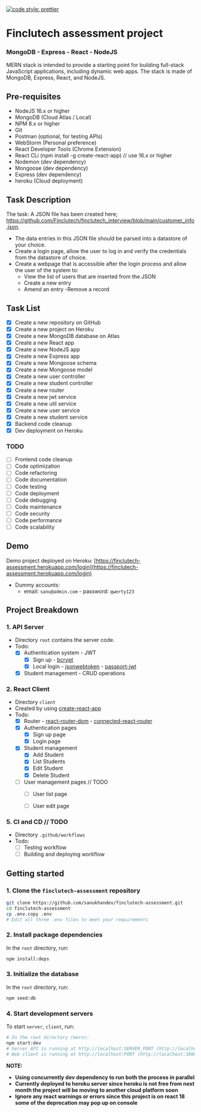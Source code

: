 [![code style: prettier](https://img.shields.io/badge/code_style-prettier-ff69b4.svg)](https://github.com/prettier/prettier)


# Finclutech assessment project

### MongoDB - Express - React -  NodeJS

MERN stack is intended to provide a starting point for building full-stack JavaScript applications, including dynamic web  apps. The stack is made of MongoDB, Express, React,  and NodeJS.

## Pre-requisites
- NodeJS 16.x or higher
- MongoDB (Cloud Atlas / Local)
- NPM 8.x or higher
- Git
- Postman (optional, for testing APIs) 
- WebStorm (Personal preference)
- React Developer Tools (Chrome Extension)
- React CLi (npm install -g create-react-app) // use 16.x or higher
- Nodemon (dev dependency)
- Mongoose (dev dependency)
- Express (dev dependency)
- heroku (Cloud deployment)


## Task Description
The task: A JSON file has been created here;
https://github.com/Finclutech/finclutech_interview/blob/main/customer_info.json.
- The data entries in this JSON file should be parsed into a datastore of your choice. 
- Create a login page, allow the user to log in and verify the credentials from the
   datastore of choice. 
- Create a webpage that is accessible after the login process and allow the user of the
   system to: 
  - View the list of users that are inserted from the JSON
  - Create a new entry
  - Amend an entry
  -Remove a record

## Task List
- [x] Create a new repository on GitHub
- [x] Create a new project on Heroku
- [x] Create a new MongoDB database on Atlas
- [x] Create a new React app
- [x] Create a new NodeJS app
- [x] Create a new Express app
- [x] Create a new Mongoose schema
- [x] Create a new Mongoose model
- [x] Create a new user controller
- [x] Create a new student controller
- [x] Create a new router
- [x] Create a new jwt service
- [x] Create a new util service
- [x] Create a new user service
- [x] Create a new student service
- [x] Backend code cleanup
- [x] Dev deployment on Heroku

### TODO
- [ ] Frontend code cleanup
- [ ] Code optimization
- [ ] Code refactoring
- [ ] Code documentation
- [ ] Code testing
- [ ] Code deployment
- [ ] Code debugging
- [ ] Code maintenance
- [ ] Code security
- [ ] Code performance
- [ ] Code scalability
 
## Demo
Demo project deployed on Heroku: [https://finclutech-assessment.herokuapp.com/login](https://finclutech-assessment.herokuapp.com/login)
- Dummy accounts:
    - email: `sanu@admin.com` - password: `qwerty123`

## Project Breakdown

### 1. API Server


- Directory `root` contains the server code.
- Todo:
    - [x] Authentication system - JWT
        - [x] Sign up - [bcrypt](https://www.npmjs.com/package/bcrypt)
        - [x] Local login - [jsonwebtoken](https://www.npmjs.com/package/jsonwebtoken) - [passport-jwt](https://www.npmjs.com/package/passport-jwt)
    - [x] Student management - CRUD operations

### 2. React Client

- Directory `client`
- Created by using [create-react-app](https://www.npmjs.com/package/create-react-app)
- Todo:
    - [x] Router - [react-router-dom](https://www.npmjs.com/package/react-router-dom) - [connected-react-router](https://www.npmjs.com/package/connected-react-router)
    - [x] Authentication pages
        - [x] Sign up page
        - [x] Login page
    - [x] Student management 
      - [x] Add Student
      - [x] List Students
      - [x] Edit Student
      - [x] Delete Student
    - [ ] User management pages // TODO
        - [ ] User list page
        - [ ] User edit page


### 5. CI and CD // TODO

- Directory `.github/workflows`
- Todo:
    - [ ] Testing workflow
    - [ ] Building and deploying workflow

## Getting started

### 1. Clone the `finclutech-assessment` repository


```bash
git clone https://github.com/sanukhandev/finclutech-assessment.git
cd finclutech-assessment
cp .env.copy .env
# Edit all three .env files to meet your requirements
```

### 2. Install package dependencies

In the `root` directory, run:

```bash
npm install:deps
```

### 3. Initialize the database

In the `root` directory, run:

```bash
npm seed:db
```


### 4. Start development servers

To start `server`, `client`,  run:

```bash
# In the root directory (mern):
npm start:dev
# Server API is running at http://localhost:SERVER_PORT (http://localhost:5000 by default)
# Web client is running at http://localhost:PORT (http://localhost:3000 by default)
```

**NOTE:**
- **Using concurrently dev dependency to run both the process in parallel**
- **Currently deployed to heroku server since heroku is not free from next month the project will be moving to another cloud platform soon**
- **Ignore any react warnings or errors since this project is on react 18 some of the deprecation may pop up on console**

